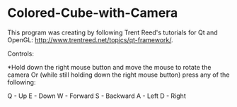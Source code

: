# Colored-Cube-with-Camera

This program was creating by following Trent Reed's tutorials for Qt and OpenGL: http://www.trentreed.net/topics/qt-framework/.

Controls:

*Hold down the right mouse button and move the mouse to rotate the camera
Or (while still holding down the right mouse button) press any of the following:

Q - Up
E - Down
W - Forward
S - Backward
A - Left
D - Right

